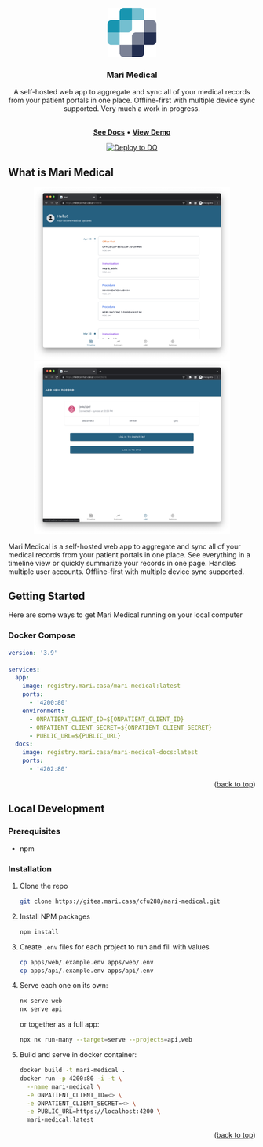 <a name="readme-top"></a>

<div align="center">
  <img src="./images/logo.png" width="100" height="100" />
  <h3 align="center">Mari Medical</h3>

  <p align="center">
    A self-hosted web app to aggregate and sync all of your medical records from your patient portals in one place. Offline-first with multiple device sync supported. Very much a work in progress.
  </p>
  <p align="center">
    <br />
    <a href="https://docs.mari.casa/"><strong>See Docs</strong></a>
    <span> • </span>
    <a href="https://medical.mari.casa/"><strong>View Demo</strong></a>
  </p>
</div>

<p align="center">
  <a href="https://cloud.digitalocean.com/apps/new?repo=https://github.com/cfu288/mari-medical/tree/main&refcode=f6e0d718edc7">
  <img src="https://www.deploytodo.com/do-btn-blue.svg" alt="Deploy to DO">
  </a>
</p>

## What is Mari Medical

<p align="center">
  <img src="./images/timeline.png" width="400" />
  <img src="./images/connections.png" width="400" />
</p>

Mari Medical is a self-hosted web app to aggregate and sync all of your medical records from your patient portals in one place. See everything in a timeline view or quickly summarize your records in one page. Handles multiple user accounts. Offline-first with multiple device sync supported.

## Getting Started

Here are some ways to get Mari Medical running on your local computer

### Docker Compose

```yaml
version: '3.9'

services:
  app:
    image: registry.mari.casa/mari-medical:latest
    ports:
      - '4200:80'
    environment:
      - ONPATIENT_CLIENT_ID=${ONPATIENT_CLIENT_ID}
      - ONPATIENT_CLIENT_SECRET=${ONPATIENT_CLIENT_SECRET}
      - PUBLIC_URL=${PUBLIC_URL}
  docs:
    image: registry.mari.casa/mari-medical-docs:latest
    ports:
      - '4202:80'
```

<p align="right">(<a href="#readme-top">back to top</a>)</p>

## Local Development

### Prerequisites

- npm

### Installation

1. Clone the repo

   ```sh
   git clone https://gitea.mari.casa/cfu288/mari-medical.git
   ```

2. Install NPM packages

   ```sh
   npm install
   ```

3. Create `.env` files for each project to run and fill with values

   ```sh
   cp apps/web/.example.env apps/web/.env
   cp apps/api/.example.env apps/api/.env
   ```

4. Serve each one on its own:

   ```bash
   nx serve web
   nx serve api
   ```

   or together as a full app:

   ```bash
   npx nx run-many --target=serve --projects=api,web
   ```

5. Build and serve in docker container:

   ```bash
   docker build -t mari-medical .
   docker run -p 4200:80 -i -t \
     --name mari-medical \
     -e ONPATIENT_CLIENT_ID=<> \
     -e ONPATIENT_CLIENT_SECRET=<> \
     -e PUBLIC_URL=https://localhost:4200 \
     mari-medical:latest
   ```

<p align="right">(<a href="#readme-top">back to top</a>)</p>
